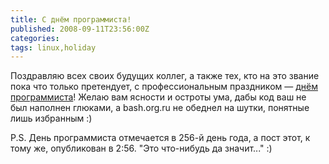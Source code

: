 ```yaml
---
title: С днём программиста!
published: 2008-09-11T23:56:00Z
categories: 
tags: linux,holiday
---
```


Поздравляю всех своих будущих коллег, а также тех, кто на это звание пока что только претендует, с профессиональным праздником — <a href=http://ru.wikipedia.org/wiki/%D0%94%D0%B5%D0%BD%D1%8C_%D0%BF%D1%80%D0%BE%D0%B3%D1%80%D0%B0%D0%BC%D0%BC%D0%B8%D1%81%D1%82%D0%B0 target="_blank">днём программиста</a>! Желаю вам ясности и остроты ума, дабы код ваш не был наполнен глюками, а bash.org.ru не обеднел на шутки, понятные лишь избранным :)

P.S. День программиста отмечается в 256-й день года, а пост этот, к тому же, опубликован в 2:56. "Это что-нибудь да значит..." :)
